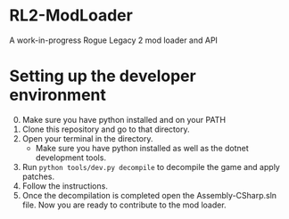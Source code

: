 # RL2-ModLoader
A work-in-progress Rogue Legacy 2 mod loader and API

# Setting up the developer environment
0. Make sure you have python installed and on your PATH
1. Clone this repository and go to that directory.
2. Open your terminal in the directory.
	- Make sure you have python installed as well as the dotnet development tools.
3. Run `python tools/dev.py decompile` to decompile the game and apply patches.
4. Follow the instructions.
5. Once the decompilation is completed open the Assembly-CSharp.sln file.
Now you are ready to contribute to the mod loader.
